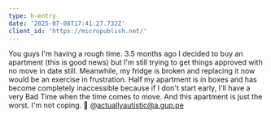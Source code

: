 ```yaml
---
type: h-entry
date: '2025-07-08T17:41:27.732Z'
client_id: 'https://micropublish.net/'
---
```

You guys I'm having a rough time. 3.5 months ago I decided to buy an apartment (this is good news) but I'm still trying to get things approved with no move in date still. Meanwhile, my fridge is broken and replacing it now would be an exercise in frustration. Half my apartment is in boxes and has become completely inaccessible because if I don't start early, I'll have a very Bad Time when the time comes to move. And this apartment is just the worst. I'm not coping. 🥲
@actuallyautistic@a.gup.pe

